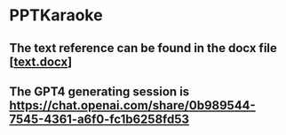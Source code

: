 # PPTKaraoke

## The text reference can be found in the docx file [[text.docx](https://github.com/HarrytheOrange/PPTKaraoke/blob/main/text.docx)]
## The GPT4 generating session is <https://chat.openai.com/share/0b989544-7545-4361-a6f0-fc1b6258fd53>
